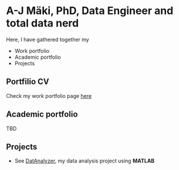 # A-J Mäki, PhD, Data Engineer and total data nerd
Here, I have gathered together my 
- Work portfolio 
- Academic portfolio
- Projects

## Portfilio CV
Check my work portfolio page [here](https://anahill.github.io/portfolio/)
<!-- separate current portfolio and academic portfolio -->

## Academic portfolio
TBD

## Projects
- See [DatAnalyzer](https://github.com/AnaHill/DatAnalyzer), my data analysis project using **MATLAB** 

